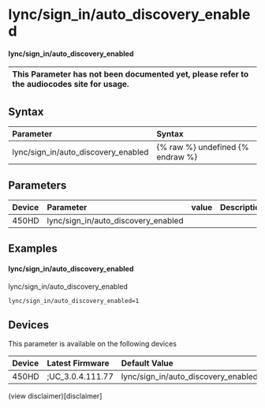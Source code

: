 ﻿---
description: lync/sign_in/auto_discovery_enabled
search:
    keywords: ['lync','sign_in','auto_discovery_enabled']
---

# lync/sign_in/auto_discovery_enabled

#### lync/sign_in/auto_discovery_enabled


| This Parameter has not been documented yet, please refer to the audiocodes site for usage.  |
| :--- |

## Syntax
| Parameter | Syntax |
| :--- | :--- |
|lync/sign_in/auto_discovery_enabled | {% raw %} undefined {% endraw %} |

## Parameters
|Device|Parameter|value|Description|
|:---|:---|:---|:---|
| 450HD | lync/sign_in/auto_discovery_enabled |  |  |

## Examples
#### lync/sign_in/auto_discovery_enabled

lync/sign_in/auto_discovery_enabled

```
lync/sign_in/auto_discovery_enabled=1
```

## Devices
This parameter is available on the following devices

| Device | Latest Firmware | Default Value |
|:---|:---|:---|
| 450HD | ;UC_3.0.4.111.77 | lync/sign_in/auto_discovery_enabled=1 

(view disclaimer)[disclaimer]
